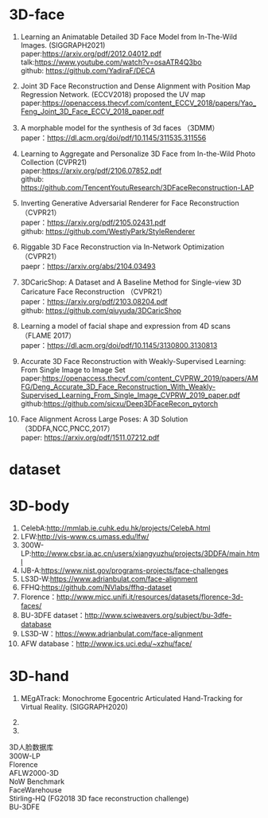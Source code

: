 # 3D-face

1. Learning an Animatable Detailed 3D Face Model from In-The-Wild Images.  (SIGGRAPH2021)  
paper:https://arxiv.org/pdf/2012.04012.pdf  
talk:https://www.youtube.com/watch?v=osaATR4Q3bo  
github: https://github.com/YadiraF/DECA  



2. Joint 3D Face Reconstruction and Dense Alignment with Position Map Regression Network. (ECCV2018) proposed the UV map
paper:https://openaccess.thecvf.com/content_ECCV_2018/papers/Yao_Feng_Joint_3D_Face_ECCV_2018_paper.pdf  
3. A morphable model for the synthesis of 3d faces （3DMM）  
paper：https://dl.acm.org/doi/pdf/10.1145/311535.311556  
4. Learning to Aggregate and Personalize 3D Face from In-the-Wild Photo Collection (CVPR21)  
paper:https://arxiv.org/pdf/2106.07852.pdf  
github: https://github.com/TencentYoutuResearch/3DFaceReconstruction-LAP  
5. Inverting Generative Adversarial Renderer for Face Reconstruction （CVPR21）  
paper：https://arxiv.org/pdf/2105.02431.pdf    
github: https://github.com/WestlyPark/StyleRenderer    
6. Riggable 3D Face Reconstruction via In-Network Optimization （CVPR21）  
paepr：https://arxiv.org/abs/2104.03493  
7. 3DCaricShop: A Dataset and A Baseline Method for Single-view 3D Caricature Face Reconstruction （CVPR21）   
paper：https://arxiv.org/pdf/2103.08204.pdf  
github: https://github.com/qiuyuda/3DCaricShop
8. Learning a model of facial shape and expression from 4D scans （FLAME 2017）  
paper：https://dl.acm.org/doi/pdf/10.1145/3130800.3130813   
9. Accurate 3D Face Reconstruction with Weakly-Supervised Learning:
From Single Image to Image Set  
paper:https://openaccess.thecvf.com/content_CVPRW_2019/papers/AMFG/Deng_Accurate_3D_Face_Reconstruction_With_Weakly-Supervised_Learning_From_Single_Image_CVPRW_2019_paper.pdf  
github:https://github.com/sicxu/Deep3DFaceRecon_pytorch
10. Face Alignment Across Large Poses: A 3D Solution （3DDFA,NCC,PNCC,2017）  
paper: https://arxiv.org/pdf/1511.07212.pdf

# dataset 
# 3D-body
1. CelebA:http://mmlab.ie.cuhk.edu.hk/projects/CelebA.html
2. LFW:http://vis-www.cs.umass.edu/lfw/
3. 300W-LP:http://www.cbsr.ia.ac.cn/users/xiangyuzhu/projects/3DDFA/main.html
4. IJB-A:https://www.nist.gov/programs-projects/face-challenges
5. LS3D-W:https://www.adrianbulat.com/face-alignment
6. FFHQ:https://github.com/NVlabs/ffhq-dataset
7. Florence：http://www.micc.unifi.it/resources/datasets/florence-3d-faces/
8. BU-3DFE dataset：http://www.sciweavers.org/subject/bu-3dfe-database
9. LS3D-W：https://www.adrianbulat.com/face-alignment
10. AFW database：http://www.ics.uci.edu/~xzhu/face/
# 3D-hand

1. MEgATrack: Monochrome Egocentric Articulated Hand-Tracking for Virtual Reality. (SIGGRAPH2020)  

2. 
3.   
3D人脸数据库  
300W-LP  
Florence  
AFLW2000-3D  
NoW Benchmark  
FaceWarehouse  
Stirling-HQ (FG2018 3D face reconstruction challenge)  
BU-3DFE
